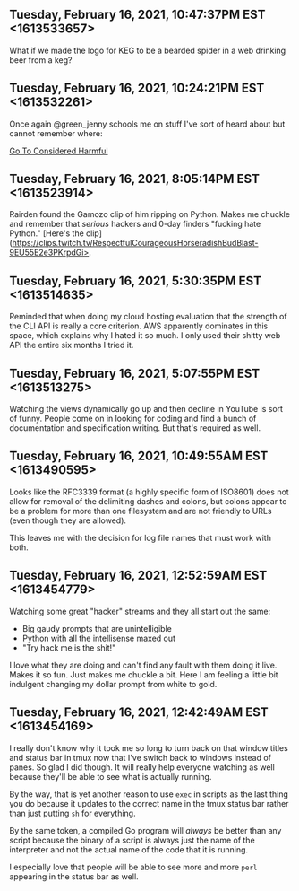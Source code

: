 ## Tuesday, February 16, 2021, 10:47:37PM EST <1613533657>

What if we made the logo for KEG to be a bearded spider in a web
drinking beer from a keg?

## Tuesday, February 16, 2021, 10:24:21PM EST <1613532261>

Once again @green_jenny schools me on stuff I've sort of heard about but
cannot remember where:

[Go To Considered
Harmful](http://www.u.arizona.edu/~rubinson/copyright_violations/Go_To_Considered_Harmful.html)

## Tuesday, February 16, 2021, 8:05:14PM EST <1613523914>

Rairden found the Gamozo clip of him ripping on Python. Makes me
chuckle and remember that *serious* hackers and 0-day finders "fucking
hate Python." [Here's the
clip](https://clips.twitch.tv/RespectfulCourageousHorseradishBudBlast-9EU55E2e3PKrpdGi>.

## Tuesday, February 16, 2021, 5:30:35PM EST <1613514635>

Reminded that when doing my cloud hosting evaluation that the strength
of the CLI API is really a core criterion. AWS apparently dominates in
this space, which explains why I hated it so much. I only used their
shitty web API the entire six months I tried it.

## Tuesday, February 16, 2021, 5:07:55PM EST <1613513275>

Watching the views dynamically go up and then decline in YouTube is sort
of funny. People come on in looking for coding and find a bunch of
documentation and specification writing. But that's required as well.

## Tuesday, February 16, 2021, 10:49:55AM EST <1613490595>

Looks like the RFC3339 format (a highly specific form of ISO8601) does
not allow for removal of the delimiting dashes and colons, but colons
appear to be a problem for more than one filesystem and are not friendly
to URLs (even though they are allowed).

This leaves me with the decision for log file names that must work with
both.

## Tuesday, February 16, 2021, 12:52:59AM EST <1613454779>

Watching some great "hacker" streams and they all start out the same:

* Big gaudy prompts that are unintelligible
* Python with all the intellisense maxed out
* "Try hack me is the shit!"

I love what they are doing and can't find any fault with them doing it
live. Makes it so fun. Just makes me chuckle a bit. Here I am feeling a
little bit indulgent changing my dollar prompt from white to gold.

## Tuesday, February 16, 2021, 12:42:49AM EST <1613454169>

I really don't know why it took me so long to turn back on that window
titles and status bar in tmux now that I've switch back to windows
instead of panes. So glad I did though. It will really help everyone
watching as well because they'll be able to see what is actually
running. 

By the way, that is yet another reason to use `exec` in scripts as the
last thing you do because it updates to the correct name in the tmux
status bar rather than just putting `sh` for everything.

By the same token, a compiled Go program will *always* be better than
any script because the binary of a script is always just the name of the
interpreter and not the actual name of the code that it is running. 

I especially love that people will be able to see more and more `perl`
appearing in the status bar as well.
